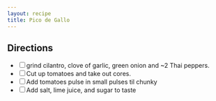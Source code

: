 ```yaml
---
layout: recipe
title: Pico de Gallo
---
```


<section class="directions">
<h2>Directions</h2>
    <ul class="direction-list">
<li><label><input type="checkbox">grind cilantro, clove of garlic, green onion and ~2 Thai peppers.</label></li>
<li><label><input type="checkbox">Cut up tomatoes and take out cores.</label></li>
<li><label><input type="checkbox">Add tomatoes pulse in small pulses til chunky</label></li>
<li><label><input type="checkbox">Add salt, lime juice, and sugar to taste</label></li>
</ul>
</section>
